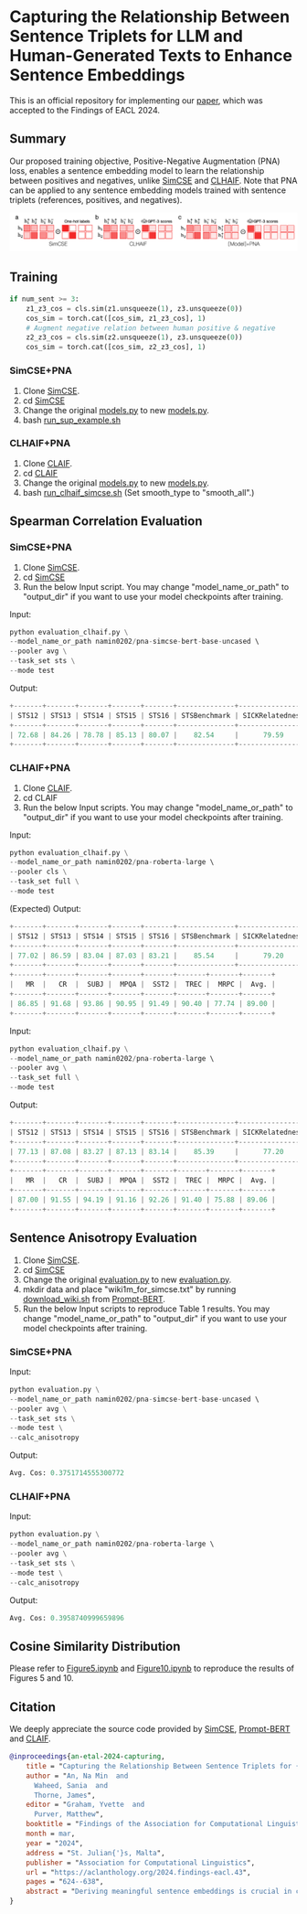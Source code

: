 # Capturing the Relationship Between Sentence Triplets for LLM and Human-Generated Texts to Enhance Sentence Embeddings
This is an official repository for implementing our [paper](https://aclanthology.org/2024.findings-eacl.43/), which was accepted to the Findings of EACL 2024.

## Summary
Our proposed training objective, Positive-Negative Augmentation (PNA) loss, enables a sentence embedding model to learn the relationship between positives and negatives, unlike [SimCSE](https://github.com/princeton-nlp/SimCSE) and [CLHAIF](https://github.com/xiami2019/CLAIF). Note that PNA can be applied to any sentence embedding models trained with sentence triplets (references, positives, and negatives).

![](figure/Figure2.png)


## Training

```python
if num_sent >= 3:
    z1_z3_cos = cls.sim(z1.unsqueeze(1), z3.unsqueeze(0))
    cos_sim = torch.cat([cos_sim, z1_z3_cos], 1)
    # Augment negative relation between human positive & negative
    z2_z3_cos = cls.sim(z2.unsqueeze(1), z3.unsqueeze(0))
    cos_sim = torch.cat([cos_sim, z2_z3_cos], 1)
```

### SimCSE+PNA

1. Clone [SimCSE](https://github.com/princeton-nlp/SimCSE).
2. cd [SimCSE](https://github.com/xfactlab/eacl2024-pna/blob/main/SimCSE)
3. Change the original [models.py](https://github.com/princeton-nlp/SimCSE/blob/main/simcse/models.py) to new [models.py](https://github.com/xfactlab/eacl2024-pna/blob/main/SimCSE/simcse/models.py).
5. bash [run_sup_example.sh](https://github.com/princeton-nlp/SimCSE/blob/main/run_sup_example.sh)

### CLHAIF+PNA

1. Clone [CLAIF](https://github.com/xiami2019/CLAIF).
2. cd [CLAIF](https://github.com/xiami2019/CLAIF)
3. Change the original [models.py](https://github.com/xiami2019/CLAIF/blob/main/simcse/models.py) to new [models.py](https://github.com/xfactlab/eacl2024-pna/blob/main/CLAIF/simcse/models.py).
4. bash [run_clhaif_simcse.sh](https://github.com/xiami2019/CLAIF/blob/main/run_clhaif_simcse.sh) (Set smooth_type to "smooth_all".)


## Spearman Correlation Evaluation

### SimCSE+PNA

1. Clone [SimCSE](https://github.com/princeton-nlp/SimCSE).
2. cd [SimCSE](https://github.com/xfactlab/eacl2024-pna/blob/main/SimCSE)
3. Run the below Input script. You may change "model_name_or_path" to "output_dir" if you want to use your model checkpoints after training.

Input:

```python
python evaluation_clhaif.py \
--model_name_or_path namin0202/pna-simcse-bert-base-uncased \ 
--pooler avg \
--task_set sts \
--mode test
```

Output:

```python
+-------+-------+-------+-------+-------+--------------+-----------------+-------+
| STS12 | STS13 | STS14 | STS15 | STS16 | STSBenchmark | SICKRelatedness |  Avg. |
+-------+-------+-------+-------+-------+--------------+-----------------+-------+
| 72.68 | 84.26 | 78.78 | 85.13 | 80.07 |    82.54     |      79.59      | 80.44 |
+-------+-------+-------+-------+-------+--------------+-----------------+-------+
```


### CLHAIF+PNA

1. Clone [CLAIF](https://github.com/xiami2019/CLAIF).
2. cd CLAIF
3. Run the below Input scripts. You may change "model_name_or_path" to "output_dir" if you want to use your model checkpoints after training.

Input:

```python
python evaluation_clhaif.py \
--model_name_or_path namin0202/pna-roberta-large \ 
--pooler cls \
--task_set full \
--mode test
```

(Expected) Output:

```python
+-------+-------+-------+-------+-------+--------------+-----------------+-------+
| STS12 | STS13 | STS14 | STS15 | STS16 | STSBenchmark | SICKRelatedness |  Avg. |
+-------+-------+-------+-------+-------+--------------+-----------------+-------+
| 77.02 | 86.59 | 83.04 | 87.03 | 83.21 |    85.54     |      79.20      | 83.09 |
+-------+-------+-------+-------+-------+--------------+-----------------+-------+
+-------+-------+-------+-------+-------+-------+-------+-------+
|   MR  |   CR  |  SUBJ |  MPQA |  SST2 |  TREC |  MRPC |  Avg. |
+-------+-------+-------+-------+-------+-------+-------+-------+
| 86.85 | 91.68 | 93.86 | 90.95 | 91.49 | 90.40 | 77.74 | 89.00 |
+-------+-------+-------+-------+-------+-------+-------+-------+
```

Input:

```python
python evaluation_clhaif.py \
--model_name_or_path namin0202/pna-roberta-large \ 
--pooler avg \
--task_set full \
--mode test
```

Output:

```python
+-------+-------+-------+-------+-------+--------------+-----------------+-------+
| STS12 | STS13 | STS14 | STS15 | STS16 | STSBenchmark | SICKRelatedness |  Avg. |
+-------+-------+-------+-------+-------+--------------+-----------------+-------+
| 77.13 | 87.08 | 83.27 | 87.13 | 83.14 |    85.39     |      77.20      | 82.91 |
+-------+-------+-------+-------+-------+--------------+-----------------+-------+
+-------+-------+-------+-------+-------+-------+-------+-------+
|   MR  |   CR  |  SUBJ |  MPQA |  SST2 |  TREC |  MRPC |  Avg. |
+-------+-------+-------+-------+-------+-------+-------+-------+
| 87.00 | 91.55 | 94.19 | 91.16 | 92.26 | 91.40 | 75.88 | 89.06 |
+-------+-------+-------+-------+-------+-------+-------+-------+
```

## Sentence Anisotropy Evaluation 

1. Clone [SimCSE](https://github.com/princeton-nlp/SimCSE).
2. cd [SimCSE](https://github.com/xfactlab/eacl2024-pna/blob/main/SimCSE)
3. Change the original [evaluation.py](https://github.com/princeton-nlp/SimCSE/blob/main/evaluation.py) to new [evaluation.py](https://github.com/xfactlab/eacl2024-pna/blob/main/SimCSE/evaluation.py).
4. mkdir data and place "wiki1m_for_simcse.txt" by running [download_wiki.sh](https://github.com/kongds/Prompt-BERT/blob/main/data/download_wiki.sh) from [Prompt-BERT](https://github.com/kongds/Prompt-BERT).
5. Run the below Input scripts to reproduce Table 1 results. You may change "model_name_or_path" to "output_dir" if you want to use your model checkpoints after training.

### SimCSE+PNA

Input:

```python
python evaluation.py \
--model_name_or_path namin0202/pna-simcse-bert-base-uncased \ 
--pooler avg \
--task_set sts \
--mode test \
--calc_anisotropy
```

Output:
```python
Avg. Cos: 0.3751714555300772
```

### CLHAIF+PNA

Input:

```python
python evaluation.py \
--model_name_or_path namin0202/pna-roberta-large \ 
--pooler avg \
--task_set sts \
--mode test \
--calc_anisotropy
```

Output:
```python
Avg. Cos: 0.3958740999659896
```

## Cosine Similarity Distribution

Please refer to [Figure5.ipynb](https://github.com/xfactlab/eacl2024-pna/blob/main/Notebooks/Figure5.ipynb) and [Figure10.ipynb](https://github.com/xfactlab/eacl2024-pna/blob/main/Notebooks/Figure10.ipynb) to reproduce the results of Figures 5 and 10.


## Citation

We deeply appreciate the source code provided by [SimCSE](https://github.com/princeton-nlp/SimCSE), [Prompt-BERT](https://github.com/kongds/Prompt-BERT) and [CLAIF](https://github.com/xiami2019/CLAIF). 

```bibtex
@inproceedings{an-etal-2024-capturing,
    title = "Capturing the Relationship Between Sentence Triplets for {LLM} and Human-Generated Texts to Enhance Sentence Embeddings",
    author = "An, Na Min  and
      Waheed, Sania  and
      Thorne, James",
    editor = "Graham, Yvette  and
      Purver, Matthew",
    booktitle = "Findings of the Association for Computational Linguistics: EACL 2024",
    month = mar,
    year = "2024",
    address = "St. Julian{'}s, Malta",
    publisher = "Association for Computational Linguistics",
    url = "https://aclanthology.org/2024.findings-eacl.43",
    pages = "624--638",
    abstract = "Deriving meaningful sentence embeddings is crucial in capturing the semantic relationship between texts. Recent advances in building sentence embedding models have centered on replacing traditional human-generated text datasets with those generated by LLMs. However, the properties of these widely used LLM-generated texts remain largely unexplored. Here, we evaluate the quality of the LLM-generated texts from four perspectives (Positive Text Repetition, Length Difference Penalty, Positive Score Compactness, and Negative Text Implausibility) and find that there exists an inherent difference between human and LLM-generated datasets. To further enhance sentence embeddings using both human and LLM-generated datasets, we propose a novel loss function that incorporates Positive-Negative sample Augmentation (PNA) within the contrastive learning objective. Our results demonstrate that PNA effectively mitigates the sentence anisotropy problem in Wikipedia corpus (-7{\%} compared to CLHAIF) and simultaneously improves the Spearman{'}s correlation in standard Semantic Textual Similarity (STS) tasks (+1.47{\%} compared to CLHAIF).",
}
```